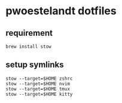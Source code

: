 # pwoestelandt dotfiles

## requirement

```
brew install stow
```

## setup symlinks 

```
stow --target=$HOME zshrc
stow --target=$HOME nvim
stow --target=$HOME tmux 
stow --target=$HOME kitty 
```


